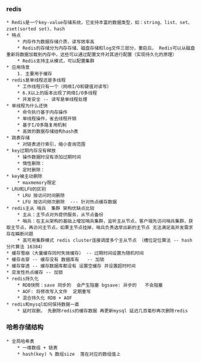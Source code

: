 ### redis
    * Redis是一个key-value存储系统，它支持丰富的数据类型，如：string、list、set、zset(sorted set)、hash
    * 特点
        * 内存作为数据存储介质，读写效率高
        * Redis的存储分为内存存储、磁盘存储和log文件三部分，重启后， Redis可以从磁盘重新将数据加载到内存中，这些可以通过配置文件对其进行配置（实现持久化的原理）
        * Redis支持主从模式，可以配置集群
    * 应用场景
        1. 主要用于缓存
    * redis是单线程还是多线程
        * 工作线程只有一个（网络I/O和键值对读写）
        * 6.X以上的版本出现了网络I/O多线程
        * 并发安全 -- 读写是单线程处理
    * 单线程为什么还快
        * 命令执行基于内存操作
        * 单线程操作，省去线程开销
        * 基于I/O多路复用机制
        * 高效的数据存储结构hash表
    * 跳表存储
        * 对链表进行索引，缩小查询范围
    * key过期内存没有释放
        * 操作数据时没有添加过期时间
        * 惰性删除：
        * 定时删除：
    * key被主动删除
        * maxmemory限定
    * LRU和LFU的区别
        * LRU 按访问时间删除
        * LFU 按访问频次删除  --- 针对热点缓存数据
    * redis主从 哨兵  集群 架构优缺点比较
        * 主从：主节点对外提供服务，从节点备份
        * 哨兵：在主从架构的基础上增加哨兵集群，监听主从节点，客户端先访问哨兵集群，获取主节点，再访问主节点，如果主节点挂掉，哨兵负责选举出新的主节点 无法满足高并发需求 存在瞬断问题
        * 高可用集群模式 redis cluster连接调度多个主从节点 （槽位定位算法 -- hash分片算法 16384）
    * 缓存雪崩（大量缓存同时失效缓存） -- 过期时间设置为随机时间
    * 缓存击穿 -- 缓存没有 数据库有   -- 加锁
    * 缓存穿透 -- 缓存数据库都没有 设置空缓存 并设置超时时间
    * 突发性热点缓存 -- 加锁
    * redis持久化
        * RDB快照：save 同步的  会产生阻塞 bgsave: 异步的   不会阻塞
        * AOF: 将修改写入文件  定期重写
        * 混合持久化 RDB + AOF
    * redis和mysql如何保持数据一直
        * 延时双删， 先删除redis的缓存数据 再更新mysql 延迟几百毫秒再次删除redis 




### 哈希存储结构
    * 全局哈希表
        * 一维数组 + 链表
        * hash(key) % 数组size  落在对应的数组值上
